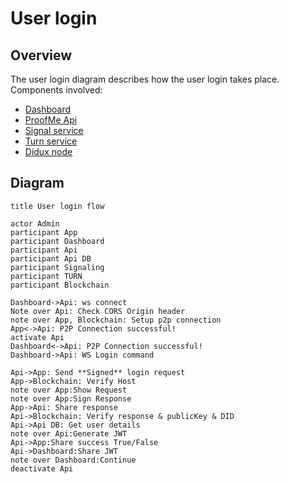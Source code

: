 # User login

## Overview

The user login diagram describes how the user login takes place.
Components involved:

* [Dashboard](components_checkout.md)
* [ProofMe Api](components_api.md)
* [Signal service](components_signalling.md)
* [Turn service](components_turn.md)
* [Didux node](components_node.md)

## Diagram

```websequencediagrams
title User login flow

actor Admin
participant App
participant Dashboard
participant Api
participant Api DB
participant Signaling
participant TURN
participant Blockchain

Dashboard->Api: ws connect
Note over Api: Check CORS Origin header
note over App, Blockchain: Setup p2p connection
App<->Api: P2P Connection successful!
activate Api
Dashboard<->Api: P2P Connection successful!
Dashboard->Api: WS Login command

Api->App: Send **Signed** login request
App->Blockchain: Verify Host
note over App:Show Request
note over App:Sign Response
App->Api: Share response
Api->Blockchain: Verify response & publicKey & DID
Api->Api DB: Get user details
note over Api:Generate JWT
Api->App:Share success True/False
Api->Dashboard:Share JWT
note over Dashboard:Continue
deactivate Api
```